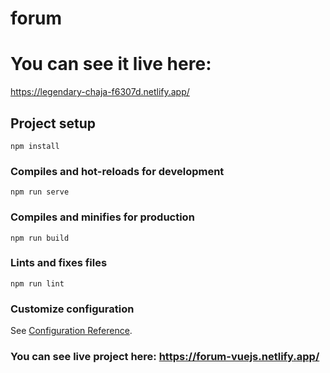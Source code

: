 # forum

# You can see it live here:
https://legendary-chaja-f6307d.netlify.app/

## Project setup

```
npm install
```

### Compiles and hot-reloads for development

```
npm run serve
```

### Compiles and minifies for production

```
npm run build
```

### Lints and fixes files

```
npm run lint
```

### Customize configuration

See [Configuration Reference](https://cli.vuejs.org/config/).

### You can see live project here: https://forum-vuejs.netlify.app/
